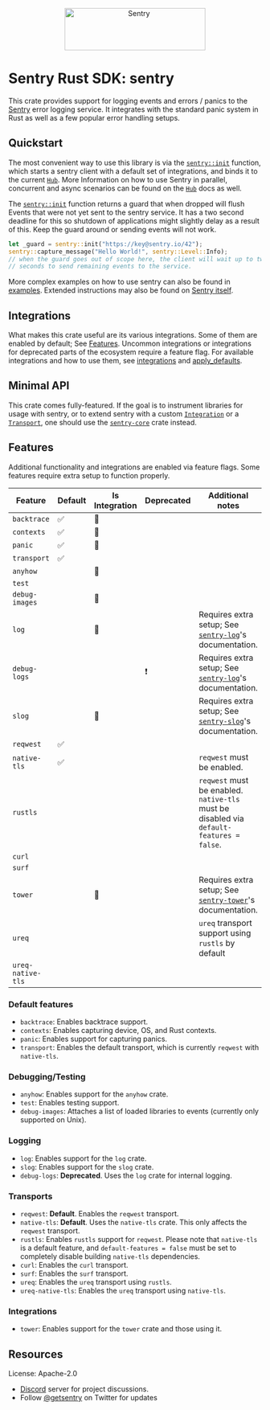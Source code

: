 <p align="center">
  <a href="https://sentry.io/?utm_source=github&utm_medium=logo" target="_blank">
    <img src="https://sentry-brand.storage.googleapis.com/sentry-wordmark-dark-280x84.png" alt="Sentry" width="280" height="84">
  </a>
</p>

# Sentry Rust SDK: sentry

This crate provides support for logging events and errors / panics to the
[Sentry] error logging service. It integrates with the standard panic
system in Rust as well as a few popular error handling setups.

[Sentry]: https://sentry.io/

## Quickstart

The most convenient way to use this library is via the [`sentry::init`] function,
which starts a sentry client with a default set of integrations, and binds
it to the current [`Hub`]. More Information on how to use Sentry in parallel,
concurrent and async scenarios can be found on the [`Hub`] docs as well.

The [`sentry::init`] function returns a guard that when dropped will flush Events that were not
yet sent to the sentry service. It has a two second deadline for this so shutdown of
applications might slightly delay as a result of this. Keep the guard around or sending events
will not work.

```rust
let _guard = sentry::init("https://key@sentry.io/42");
sentry::capture_message("Hello World!", sentry::Level::Info);
// when the guard goes out of scope here, the client will wait up to two
// seconds to send remaining events to the service.
```

More complex examples on how to use sentry can also be found in [examples]. Extended instructions
may also be found on [Sentry itself].

[`sentry::init`]: https://docs.rs/sentry/0.29.0/sentry/fn.init.html
[`Hub`]: https://docs.rs/sentry/0.29.0/sentry/struct.Hub.html
[examples]: https://github.com/getsentry/sentry-rust/tree/master/sentry/examples
[Sentry itself]: https://docs.sentry.io/platforms/rust

## Integrations

What makes this crate useful are its various integrations. Some of them are enabled by
default; See [Features]. Uncommon integrations or integrations for deprecated parts of
the ecosystem require a feature flag. For available integrations and how to use them, see
[integrations] and [apply_defaults].

[Features]: #features
[integrations]: https://docs.rs/sentry/0.29.0/sentry/integrations/index.html
[apply_defaults]: https://docs.rs/sentry/0.29.0/sentry/fn.apply_defaults.html

## Minimal API

This crate comes fully-featured. If the goal is to instrument libraries for usage
with sentry, or to extend sentry with a custom [`Integration`] or a [`Transport`],
one should use the [`sentry-core`] crate instead.

[`Integration`]: https://docs.rs/sentry/0.29.0/sentry/trait.Integration.html
[`Transport`]: https://docs.rs/sentry/0.29.0/sentry/trait.Transport.html
[`sentry-core`]: https://crates.io/crates/sentry-core

## Features

Additional functionality and integrations are enabled via feature flags. Some features require
extra setup to function properly.

| Feature           | Default | Is Integration | Deprecated | Additional notes                                                                         |
| --------------    | ------- | -------------- | ---------- | ---------------------------------------------------------------------------------------- |
| `backtrace`       | ✅      | 🔌             |            |                                                                                          |
| `contexts`        | ✅      | 🔌             |            |                                                                                          |
| `panic`           | ✅      | 🔌             |            |                                                                                          |
| `transport`       | ✅      |                |            |                                                                                          |
| `anyhow`          |         | 🔌             |            |                                                                                          |
| `test`            |         |                |            |                                                                                          |
| `debug-images`    |         | 🔌             |            |                                                                                          |
| `log`             |         | 🔌             |            | Requires extra setup; See [`sentry-log`]'s documentation.                                |
| `debug-logs`      |         |                | ❗         | Requires extra setup; See [`sentry-log`]'s documentation.                                |
| `slog`            |         | 🔌             |            | Requires extra setup; See [`sentry-slog`]'s documentation.                               |
| `reqwest`         | ✅      |                |            |                                                                                          |
| `native-tls`      | ✅      |                |            | `reqwest` must be enabled.                                                               |
| `rustls`          |         |                |            | `reqwest` must be enabled. `native-tls` must be disabled via `default-features = false`. |
| `curl`            |         |                |            |                                                                                          |
| `surf`            |         |                |            |                                                                                          |
| `tower`           |         | 🔌             |            | Requires extra setup; See [`sentry-tower`]'s documentation.                              |
| `ureq`            |         |                |            | `ureq` transport support using `rustls` by default                                       |
| `ureq-native-tls` |         |                |            |                                                                                          |

[`sentry-log`]: https://crates.io/crates/sentry-log
[`sentry-slog`]: https://crates.io/crates/sentry-slog
[`sentry-tower`]: https://crates.io/crates/sentry-tower

### Default features
- `backtrace`: Enables backtrace support.
- `contexts`: Enables capturing device, OS, and Rust contexts.
- `panic`: Enables support for capturing panics.
- `transport`: Enables the default transport, which is currently `reqwest` with `native-tls`.

### Debugging/Testing
- `anyhow`: Enables support for the `anyhow` crate.
- `test`: Enables testing support.
- `debug-images`: Attaches a list of loaded libraries to events (currently only supported on Unix).

### Logging
- `log`: Enables support for the `log` crate.
- `slog`: Enables support for the `slog` crate.
- `debug-logs`: **Deprecated**. Uses the `log` crate for internal logging.

### Transports
- `reqwest`: **Default**. Enables the `reqwest` transport.
- `native-tls`: **Default**. Uses the `native-tls` crate. This only affects the `reqwest` transport.
- `rustls`: Enables `rustls` support for `reqwest`. Please note that `native-tls` is a default
  feature, and `default-features = false` must be set to completely disable building `native-tls`
  dependencies.
- `curl`: Enables the `curl` transport.
- `surf`: Enables the `surf` transport.
- `ureq`: Enables the `ureq` transport using `rustls`.
- `ureq-native-tls`: Enables the `ureq` transport using `native-tls`.

### Integrations
- `tower`: Enables support for the `tower` crate and those using it.

## Resources

License: Apache-2.0

- [Discord](https://discord.gg/ez5KZN7) server for project discussions.
- Follow [@getsentry](https://twitter.com/getsentry) on Twitter for updates
